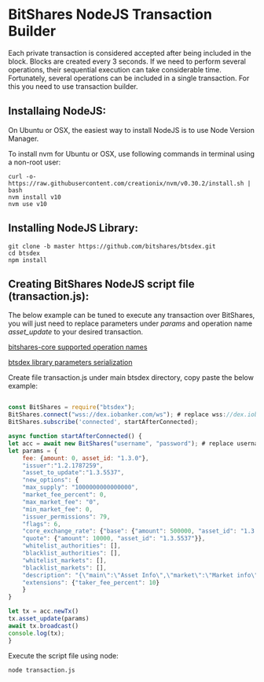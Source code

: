 # BitShares NodeJS Transaction Builder

Each private transaction is considered accepted after being included in the block. Blocks are created every 3 seconds. If we need to perform several operations, their sequential execution can take considerable time. Fortunately, several operations can be included in a single transaction. For this you need to use transaction builder.

## Installaing NodeJS:

On Ubuntu or OSX, the easiest way to install NodeJS is to use Node Version Manager.

To install nvm for Ubuntu or OSX, use following commands in terminal using a non-root user:

```
curl -o- https://raw.githubusercontent.com/creationix/nvm/v0.30.2/install.sh | bash
nvm install v10
nvm use v10
```

## Installing NodeJS Library:

```
git clone -b master https://github.com/bitshares/btsdex.git
cd btsdex
npm install
```

## Creating BitShares NodeJS script file (transaction.js):

The below example can be tuned to execute any transaction over BitShares, you will just need to replace parameters under *params* and operation name *asset_update* to your desired transaction.

[bitshares-core supported operation names](https://github.com/bitshares/bitshares-core/blob/master/libraries/protocol/include/graphene/protocol/operations.hpp)

[btsdex library parameters serialization](https://github.com/bitshares/btsdex/blob/master/packages/serializer/src/operations.js)

Create file transaction.js under main btsdex directory, copy paste the below example:

```js

const BitShares = require("btsdex");
BitShares.connect("wss://dex.iobanker.com/ws"); # replace wss://dex.iobanker.com/ws with API node if you want to use another BitShares API node
BitShares.subscribe('connected', startAfterConnected);

async function startAfterConnected() {
let acc = await new BitShares("username", "password"); # replace username and password with BitShares username and password
let params = {
    fee: {amount: 0, asset_id: "1.3.0"},
    "issuer":"1.2.1787259",
    "asset_to_update":"1.3.5537", 
    "new_options": {
    "max_supply": "1000000000000000", 
    "market_fee_percent": 0, 
    "max_market_fee": "0", 
    "min_market_fee": 0, 
    "issuer_permissions": 79, 
    "flags": 6, 
    "core_exchange_rate": {"base": {"amount": 500000, "asset_id": "1.3.0"}, 
    "quote": {"amount": 10000, "asset_id": "1.3.5537"}}, 
    "whitelist_authorities": [], 
    "blacklist_authorities": [], 
    "whitelist_markets": [], 
    "blacklist_markets": [],
    "description": "{\"main\":\"Asset Info\",\"market\":\"Market info\"}", 
    "extensions": {"taker_fee_percent": 10}
    }
}

let tx = acc.newTx()
tx.asset_update(params)
await tx.broadcast()
console.log(tx);
}
```

Execute the script file using node:

```
node transaction.js
```
